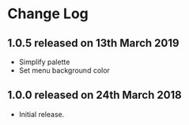 # Change Log

## **1.0.5** released on 13th March 2019

- Simplify palette
- Set menu background color

## **1.0.0** released on 24th March 2018

- Initial release.
